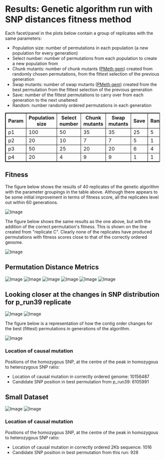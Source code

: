 Results: Genetic algorithm run with SNP distances fitness method
========================================================

Each facet/panel in the plots below contain a group of replicates with the same parameters:

- Population size: number of permutations in each population (a new population for every generation)
- Select number: number of permutations from each population to create a new population from
- Chunk mutants: number of chunk mutants ([PMeth gem](https://github.com/edwardchalstrey1/pmeth)) created from randomly chosen permutations, from the fittest selection of the previous generation
- Swap mutants: number of swap mutants ([PMeth gem](https://github.com/edwardchalstrey1/pmeth)) created from the best permutation from the fittest selection of the previous generation
- Save: number of the fittest permutations to carry over from each generation to the next unaltered
- Random: number randomly ordered permutations in each generation

<style>
table,th,td
{
border:1px solid black;
}
</style>

<table>

  <tr><th>Param</th><th>Population size</th><th>Select number</th><th>Chunk mutants</th><th>Swap mutants</th><th>Save</th><th>Random</th></tr>
  
  <tr> <td>p1</td> <td>100</td> <td>50</td> <td>35</td> <td>35</td> <td>25</td> <td>5</td> </tr>
  <tr> <td>p2</td> <td>20</td> <td>10</td> <td>7</td> <td>7</td> <td>5</td> <td>1</td> </tr>
  <tr> <td>p3</td> <td>50</td> <td>25</td> <td>20</td> <td>20</td> <td>6</td> <td>4</td> </tr>
  <tr> <td>p4</td> <td>20</td> <td>4</td> <td>9</td> <td>9</td> <td>1</td> <td>1</td> </tr>

</table>

Fitness
------

The figure below shows the results of 40 replicates of the genetic algorithm with the parameter groupings in the table above. Although there appears to be some initial improvement in terms of fitness score, all the replicates level out within 60 generations.

![Image](https://github.com/edwardchalstrey1/fragmented_genome_with_snps/blob/max_density/arabidopsis_datasets/10K_dataset4a/umbrella_plot_fits_total_snp_distances.png?raw=true)

The figure below shows the same results as the one above, but with the addition of the correct permutation's fitness. This is shown on the line created from "replicate C". Clearly none of the replicates have produced permutations with fitness scores close to that of the correctly ordered genome.

![Image](https://github.com/edwardchalstrey1/fragmented_genome_with_snps/blob/max_density/arabidopsis_datasets/10K_dataset4a/umbrella_plot_fits_total_snp_distance_with_correct.png?raw=true)

Permutation Distance Metrics
-------

![Image](https://github.com/edwardchalstrey1/fragmented_genome_with_snps/blob/master/arabidopsis_datasets/10K_dataset4a/umbrella_plot_%5B%22dev%22%5D.png?raw=true)
![Image](https://github.com/edwardchalstrey1/fragmented_genome_with_snps/blob/master/arabidopsis_datasets/10K_dataset4a/umbrella_plot_%5B%22square%22%5D.png?raw=true)
![Image](https://github.com/edwardchalstrey1/fragmented_genome_with_snps/blob/master/arabidopsis_datasets/10K_dataset4a/umbrella_plot_%5B%22ham%22%5D.png?raw=true)
![Image](https://github.com/edwardchalstrey1/fragmented_genome_with_snps/blob/master/arabidopsis_datasets/10K_dataset4a/umbrella_plot_%5B%22r_dist%22%5D.png?raw=true)
![Image](https://github.com/edwardchalstrey1/fragmented_genome_with_snps/blob/master/arabidopsis_datasets/10K_dataset4a/umbrella_plot_%5B%22lcs%22%5D.png?raw=true)
![Image](https://github.com/edwardchalstrey1/fragmented_genome_with_snps/blob/master/arabidopsis_datasets/10K_dataset4a/umbrella_plot_%5B%22kt%22%5D.png?raw=true)

Looking closer at the changes in SNP distribution for p_run39 replicate
------

![Image](https://github.com/edwardchalstrey1/fragmented_genome_with_snps/blob/master/arabidopsis_datasets/10K_dataset4a/p_run39/images_hyp.gif?raw=true)
![Image](https://github.com/edwardchalstrey1/fragmented_genome_with_snps/blob/master/arabidopsis_datasets/10K_dataset4a/p_run39/images_hm.gif?raw=true)

The figure below is a representation of how the contig order changes for the best (fittest) permutations in generations of the algorithm.

![Image](https://github.com/edwardchalstrey1/fragmented_genome_with_snps/blob/master/arabidopsis_datasets/10K_dataset4a/circos_p_run39.png?raw=true)

### Location of causal mutation

Positions of the homozygous SNP, at the centre of the peak in homozygous to heterozygous SNP ratio:

- Location of causal mutation in correctly ordered genome: 10156487
- Candidate SNP position in best permutation from p_run39: 6105991

Small Dataset
----------

![Image](https://github.com/edwardchalstrey1/fragmented_genome_with_snps/blob/master/arabidopsis_datasets/small_dataset2final/snp_distance/images_hyp.gif?raw=true)
![Image](https://github.com/edwardchalstrey1/fragmented_genome_with_snps/blob/master/arabidopsis_datasets/small_dataset2final/snp_distance/images_hm.gif?raw=true)

### Location of causal mutation

Positions of the homozygous SNP, at the centre of the peak in homozygous to heterozygous SNP ratio:

- Location of causal mutation in correctly ordered 2Kb sequence: 1016
- Candidate SNP position in best permutation from this run:      928

